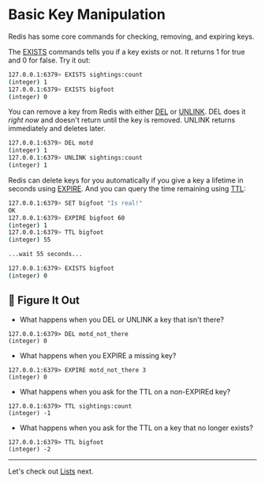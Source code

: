 # Basic Key Manipulation #

Redis has some core commands for checking, removing, and expiring keys.

The [EXISTS](https://redis.io/commands/exists/) commands tells you if a key exists or not. It returns 1 for true and 0 for false. Try it out:

```bash
127.0.0.1:6379> EXISTS sightings:count
(integer) 1
127.0.0.1:6379> EXISTS bigfoot
(integer) 0
```

You can remove a key from Redis with either [DEL](https://redis.io/commands/del/) or [UNLINK](https://redis.io/commands/unlink/). DEL does it *right now* and doesn't return until the key is removed. UNLINK returns immediately and deletes later.

```bash
127.0.0.1:6379> DEL motd
(integer) 1
127.0.0.1:6379> UNLINK sightings:count
(integer) 1
```

Redis can delete keys for you automatically if you give a key a lifetime in seconds using [EXPIRE](https://redis.io/commands/expire/). And you can query the time remaining using [TTL](https://redis.io/commands/ttl/):

```bash
127.0.0.1:6379> SET bigfoot "Is real!"
OK
127.0.0.1:6379> EXPIRE bigfoot 60
(integer) 1
127.0.0.1:6379> TTL bigfoot
(integer) 55

...wait 55 seconds...

127.0.0.1:6379> EXISTS bigfoot
(integer) 0
```


## 📍 Figure It Out ##

- What happens when you DEL or UNLINK a key that isn't there?
```
127.0.0.1:6379> DEL motd_not_there
(integer) 0
```

- What happens when you EXPIRE a missing key?
```
127.0.0.1:6379> EXPIRE motd_not_there 3
(integer) 0
```

- What happens when you ask for the TTL on a non-EXPIREd key?
```
127.0.0.1:6379> TTL sightings:count
(integer) -1
```

- What happens when you ask for the TTL on a key that no longer exists?
```
127.0.0.1:6379> TTL bigfoot
(integer) -2
```

----------------------------------------

Let's check out [Lists](05-REDIS-LISTS.md) next.
